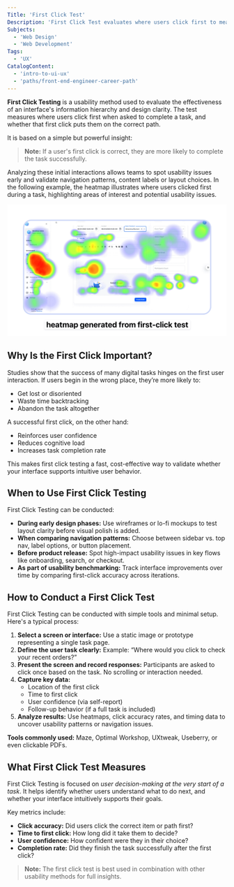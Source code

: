 ```yaml
---
Title: 'First Click Test'
Description: 'First Click Test evaluates where users click first to measure interface clarity and usability.'
Subjects:
  - 'Web Design'
  - 'Web Development'
Tags:
  - 'UX'
CatalogContent:
  - 'intro-to-ui-ux'
  - 'paths/front-end-engineer-career-path'
---
```


**First Click Testing** is a usability method used to evaluate the effectiveness of an interface's information hierarchy and design clarity. The test measures where users click first when asked to complete a task, and whether that first click puts them on the correct path.

It is based on a simple but powerful insight:

> **Note:** If a user's first click is correct, they are more likely to complete the task successfully.

Analyzing these initial interactions allows teams to spot usability issues early and validate navigation patterns, content labels or layout choices. In the following example, the heatmap illustrates where users clicked first during a task, highlighting areas of interest and potential usability issues.

![Screenshot of a first click heatmap from a user interace](https://raw.githubusercontent.com/Codecademy/docs/main/media/first-click-heatmap.png)

## Why Is the First Click Important?

Studies show that the success of many digital tasks hinges on the first user interaction. If users begin in the wrong place, they’re more likely to:

- Get lost or disoriented
- Waste time backtracking
- Abandon the task altogether

A successful first click, on the other hand:

- Reinforces user confidence
- Reduces cognitive load
- Increases task completion rate

This makes first click testing a fast, cost-effective way to validate whether your interface supports intuitive user behavior.

## When to Use First Click Testing

First Click Testing can be conducted:

- **During early design phases:** Use wireframes or lo-fi mockups to test layout clarity before visual polish is added.
- **When comparing navigation patterns:** Choose between sidebar vs. top nav, label options, or button placement.
- **Before product release:** Spot high-impact usability issues in key flows like onboarding, search, or checkout.
- **As part of usability benchmarking:** Track interface improvements over time by comparing first-click accuracy across iterations.

## How to Conduct a First Click Test

First Click Testing can be conducted with simple tools and minimal setup. Here's a typical process:

1. **Select a screen or interface:** Use a static image or prototype representing a single task page.
2. **Define the user task clearly:** Example: “Where would you click to check your recent orders?”
3. **Present the screen and record responses:** Participants are asked to click once based on the task. No scrolling or interaction needed.
4. **Capture key data:**
   - Location of the first click
   - Time to first click
   - User confidence (via self-report)
   - Follow-up behavior (if a full task is included)
5. **Analyze results:** Use heatmaps, click accuracy rates, and timing data to uncover usability patterns or navigation issues.

**Tools commonly used:** Maze, Optimal Workshop, UXtweak, Useberry, or even clickable PDFs.

## What First Click Test Measures

First Click Testing is focused on _user decision-making at the very start of a task_. It helps identify whether users understand what to do next, and whether your interface intuitively supports their goals.

Key metrics include:

- **Click accuracy:** Did users click the correct item or path first?
- **Time to first click:** How long did it take them to decide?
- **User confidence:** How confident were they in their choice?
- **Completion rate:** Did they finish the task successfully after the first click?

> **Note:** The first click test is best used in combination with other usability methods for full insights.
